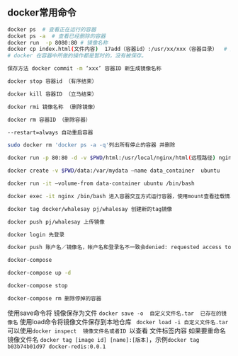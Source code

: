 ## docker常用命令
```sh
docker ps  # 查看正在运行的容器
docket ps -a  # 查看已经删除的容器
docker run  -p 8080:80 # 镜像名称
docker cp index.html(文件内容)  17add（容器id）:/usr/xx/xxx（容器目录）  # 拷贝文件 docker cp不会持久化保存
# docker 在容器中所做的操作都是暂时的，没有被保存。

保存方法 docker commit -m ‘xxx’ 容器ID 新生成镜像名称

docker stop 容器id （有序结束）

docker kill 容器ID （立马结束）

docker rmi 镜像名称 （删除镜像）

docker rm 容器ID （删除容器）

--restart=always 自动重启容器

sudo docker rm 'docker ps -a -q'列出所有停止的容器 并删除

docker run -p 80:80 -d -v $PWD/html:/usr/local/nginx/html(远程路径) nginx（镜像名称）

docker create -v $PWD/data:/var/mydata —name data_container  ubuntu

docker run -it —volume-from data-container ubuntu /bin/bash

docker exec -it nginx /bin/bash 进入容器交互方式运行容器，使用mount查看挂载情况

docker tag docker/whalesay pj/whalesay 创建新的tag镜像

docker push pj/whalesay 上传镜像

docker login 先登录

docker push 账户名／镜像名，帐户名和登录名不一致会denied: requested access to the resource is denied

docker-compose

docker-compose up -d

docker-compose stop

docker-compose rm 删除停掉的容器
```

使用save命令将 镜像保存为文件 `docker save -o  自定义文件名.tar  已存在的镜像名`
使用load命令将镜像文件保存到本地仓库 ` docker load -i 自定义文件名.tar`
可以使用`docker inspect  镜像文件名或者ID `以查看 文件标签内容
如果要重命名镜像文件名 `docker tag [image id] [name]:[版本]`，示例`docker tag b03b74b01d97 docker-redis:0.0.1`


